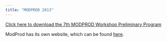 ```yaml
---
title: "MODPROD 2013"
---
```

<a href="images/docs/modprod2013/modprod-workshop-program-long-2013-2pgs-121211-v8.pdf" target="_blank">Click here to download the 7th MODPROD Workshop&nbsp;Preliminary Program</a>

ModProd has its own website, which can be found [here][259].

 [259]: http://www.modprod.liu.se/